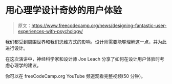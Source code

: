 # 用心理学设计奇妙的用户体验

> 原文：<https://www.freecodecamp.org/news/designing-fantastic-user-experiences-with-psychology/>

我们都受到周围世界和我们思维方式的影响。设计师需要能够理解这一点，并为此进行设计。

在这次演讲中，神经科学家和设计师 Joe Leach 分享了如何在设计用户体验时考虑心理学的建议。

你可以在 freeCodeCamp.org YouTube 频道观看完整视频(50 分钟)。‌